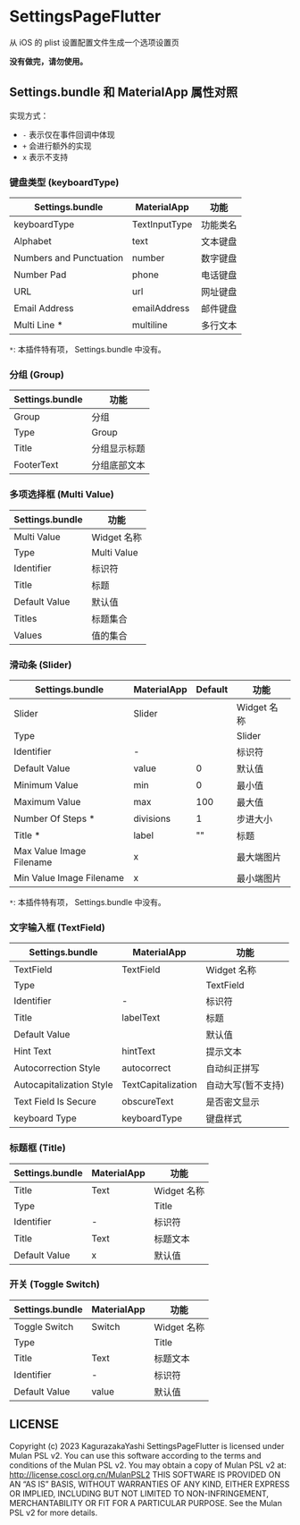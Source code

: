 # SettingsPageFlutter

从 iOS 的 plist 设置配置文件生成一个选项设置页

**没有做完，请勿使用。**

## Settings.bundle 和 MaterialApp 属性对照

实现方式：
- `-` 表示仅在事件回调中体现
- `+` 会进行额外的实现
- `x` 表示不支持

### 键盘类型 (keyboardType)

| Settings.bundle         | MaterialApp   | 功能     |
| ----------------------- | ------------- | -------- |
| keyboardType            | TextInputType | 功能类名 |
| Alphabet                | text          | 文本键盘 |
| Numbers and Punctuation | number        | 数字键盘 |
| Number Pad              | phone         | 电话键盘 |
| URL                     | url           | 网址键盘 |
| Email Address           | emailAddress  | 邮件键盘 |
| Multi Line *            | multiline     | 多行文本 |

`*`: 本插件特有项， Settings.bundle 中没有。

### 分组 (Group)

| Settings.bundle | 功能         |
| --------------- | ------------ |
| Group           | 分组         |
| Type            | Group        |
| Title           | 分组显示标题 |
| FooterText      | 分组底部文本 |

### 多项选择框 (Multi Value)

| Settings.bundle | 功能        |
| --------------- | ----------- |
| Multi Value     | Widget 名称 |
| Type            | Multi Value |
| Identifier      | 标识符      |
| Title           | 标题        |
| Default Value   | 默认值      |
| Titles          | 标题集合    |
| Values          | 值的集合    |

### 滑动条 (Slider)

| Settings.bundle          | MaterialApp | Default | 功能        |
| ------------------------ | ----------- | ------- | ----------- |
| Slider                   | Slider      |         | Widget 名称 |
| Type                     |             |         | Slider      |
| Identifier               | -           |         | 标识符      |
| Default Value            | value       | 0       | 默认值      |
| Minimum Value            | min         | 0       | 最小值      |
| Maximum Value            | max         | 100     | 最大值      |
| Number Of Steps *        | divisions   | 1       | 步进大小    |
| Title *                  | label       | ""      | 标题        |
| Max Value Image Filename | x           |         | 最大端图片  |
| Min Value Image Filename | x           |         | 最小端图片  |

`*`: 本插件特有项， Settings.bundle 中没有。

### 文字输入框 (TextField)

| Settings.bundle          | MaterialApp        | 功能               |
| ------------------------ | ------------------ | ------------------ |
| TextField                | TextField          | Widget 名称        |
| Type                     |                    | TextField          |
| Identifier               | -                  | 标识符             |
| Title                    | labelText          | 标题               |
| Default Value            |                    | 默认值             |
| Hint Text                | hintText           | 提示文本           |
| Autocorrection Style     | autocorrect        | 自动纠正拼写       |
| Autocapitalization Style | TextCapitalization | 自动大写(暂不支持) |
| Text Field Is Secure     | obscureText        | 是否密文显示       |
| keyboard Type            | keyboardType       | 键盘样式           |

### 标题框 (Title)

| Settings.bundle | MaterialApp | 功能        |
| --------------- | ----------- | ----------- |
| Title           | Text        | Widget 名称 |
| Type            |             | Title       |
| Identifier      | -           | 标识符      |
| Title           | Text        | 标题文本    |
| Default Value   | x           | 默认值      |

### 开关 (Toggle Switch)

| Settings.bundle | MaterialApp | 功能        |
| --------------- | ----------- | ----------- |
| Toggle Switch   | Switch      | Widget 名称 |
| Type            |             | Title       |
| Title           | Text        | 标题文本    |
| Identifier      | -           | 标识符      |
| Default Value   | value       | 默认值      |

## LICENSE

Copyright (c) 2023 KagurazakaYashi SettingsPageFlutter is licensed under Mulan PSL v2. You can use this software according to the terms and conditions of the Mulan PSL v2. You may obtain a copy of Mulan PSL v2 at: http://license.coscl.org.cn/MulanPSL2 THIS SOFTWARE IS PROVIDED ON AN “AS IS” BASIS, WITHOUT WARRANTIES OF ANY KIND, EITHER EXPRESS OR IMPLIED, INCLUDING BUT NOT LIMITED TO NON-INFRINGEMENT, MERCHANTABILITY OR FIT FOR A PARTICULAR PURPOSE. See the Mulan PSL v2 for more details.
